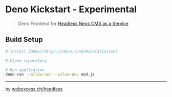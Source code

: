 # Deno Kickstart - Experimental

> Deno Frontend for [Headless Neos CMS as a Service](https://webexcess.ch/headless)

## Build Setup

``` bash
# Install [Deno](https://deno.land/#installation)

# Clone repository

# Run application
deno run --allow-net --allow-env mod.js
```

---

by [webexcess.ch/headless](https://webexcess.ch/headless)
